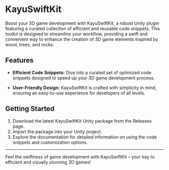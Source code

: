 # KayuSwiftKit

Boost your 3D game development with KayuSwiftKit, a robust Unity plugin featuring a curated collection of efficient and reusable code snippets. This toolkit is designed to streamline your workflow, providing a swift and convenient way to enhance the creation of 3D game elements inspired by wood, trees, and rocks.

## Features

- **Efficient Code Snippets:** Dive into a curated set of optimized code snippets designed to speed up your 3D game development process.

- **User-Friendly Design:** KayuSwiftKit is crafted with simplicity in mind, ensuring an easy-to-use experience for developers of all levels.

## Getting Started

1. Download the latest KayuSwiftKit Unity package from the Releases page.
2. Import the package into your Unity project.
3. Explore the documentation for detailed information on using the code snippets and customization options.

---

Feel the swiftness of game development with KayuSwiftKit – your key to efficient and visually stunning 3D games!
